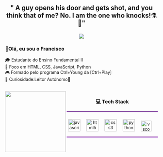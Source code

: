 <h2 align="center">" A guy opens his door and gets shot, and you think that of me? No. I am the one who knocks!⚗️🧪"</h2>

###
<div align="center">
  <a href="https://git.io/typing-svg">
  <img src="https://readme-typing-svg.demolab.com?font=Fira+Code&pause=1000&color=BC47F7&background=FF56FF00&center=true&width=435&lines=Aspiring+Full-Stack+Developer+%F0%9F%9A%80"/></a>

  <h3 align="left">👋Olá, eu sou o Francisco</h3>

<p align="left">🎓 Estudante do Ensino Fundamental II <br>🎯 Foco em HTML, CSS, JavaScript, Python<br>🎮 Formado pelo programa Ctrl+Young da [Ctrl+Play]<br> 👀 Curiosidade:Leitor Autônomo📖 <br> 
</p>

<br clear="both">
<img align="left" height="200"
src="https://media1.giphy.com/media/v1.Y2lkPTc5MGI3NjExYTNpY3M5Z2JnYmY1a2E0b3BmbTduZDJubTB5Z2U5cTl6dnh3d3BwcSZlcD12MV9pbnRlcm5hbF9naWZfYnlfaWQmY3Q9Zw/3oFzmkkwfOGlzZ0gxi/giphy.gif"/> 

###

<h3 align="center">💻 Tech Stack</h3> <hr style="border: 1px solid #BC47F7;">

###
###

<div align="center">
  <img src="https://cdn.jsdelivr.net/gh/devicons/devicon/icons/javascript/javascript-original.svg" height="40" alt="javascript logo"  />
  <img width="12" />
  <img src="https://cdn.jsdelivr.net/gh/devicons/devicon/icons/html5/html5-original.svg" height="40" alt="html5 logo"  />
  <img width="12" />
  <img src="https://cdn.jsdelivr.net/gh/devicons/devicon/icons/css3/css3-original.svg" height="40" alt="css3 logo"  />
  <img width="12" /> 
  <img src="https://cdn.jsdelivr.net/gh/devicons/devicon/icons/python/python-original.svg" height="40" alt="python logo"  />
  <img width="12" />
  <img src="https://cdn.jsdelivr.net/gh/devicons/devicon/icons/vscode/vscode-original.svg" height="35" alt="vscode logo"  />
  <img width="12" />
</div>
<hr style="border: 1px solid #BC47F7;">
